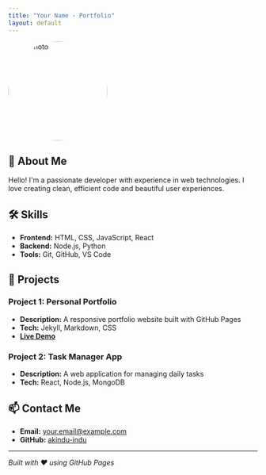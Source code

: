 ```yaml
---
title: "Your Name - Portfolio"
layout: default
---
```


<img src="/images/aaa.jpg" alt="My Photo" style="border-radius: 50%; width: 200px; height: 200px; object-fit: cover;">


## 👋 About Me
Hello! I'm a passionate developer with experience in web technologies. I love creating clean, efficient code and beautiful user experiences.

## 🛠️ Skills
- **Frontend:** HTML, CSS, JavaScript, React
- **Backend:** Node.js, Python
- **Tools:** Git, GitHub, VS Code

## 💼 Projects

### Project 1: Personal Portfolio
- **Description:** A responsive portfolio website built with GitHub Pages
- **Tech:** Jekyll, Markdown, CSS
- **[Live Demo](https://akindu-indu.github.io)**

### Project 2: Task Manager App
- **Description:** A web application for managing daily tasks
- **Tech:** React, Node.js, MongoDB

## 📫 Contact Me
- **Email:** your.email@example.com
- **GitHub:** [akindu-indu](https://github.com/akindu-indu)

---
*Built with ❤️ using GitHub Pages*
